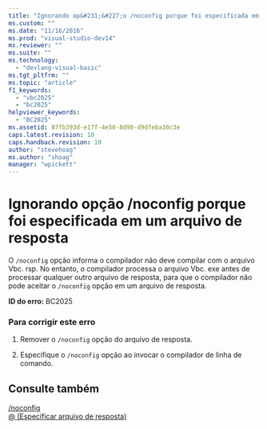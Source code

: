 ```yaml
---
title: "Ignorando op&#231;&#227;o /noconfig porque foi especificada em um arquivo de resposta | Microsoft Docs"
ms.custom: ""
ms.date: "11/16/2016"
ms.prod: "visual-studio-dev14"
ms.reviewer: ""
ms.suite: ""
ms.technology: 
  - "devlang-visual-basic"
ms.tgt_pltfrm: ""
ms.topic: "article"
f1_keywords: 
  - "vbc2025"
  - "bc2025"
helpviewer_keywords: 
  - "BC2025"
ms.assetid: 87fb393d-e17f-4e50-8d98-d9dfeba30c3e
caps.latest.revision: 10
caps.handback.revision: 10
author: "stevehoag"
ms.author: "shoag"
manager: "wpickett"
---
```

# Ignorando op&#231;&#227;o /noconfig porque foi especificada em um arquivo de resposta
O `/noconfig` opção informa o compilador não deve compilar com o arquivo Vbc. rsp. No entanto, o compilador processa o arquivo Vbc. exe antes de processar qualquer outro arquivo de resposta, para que o compilador não pode aceitar o `/noconfig` opção em um arquivo de resposta.  
  
 **ID do erro:** BC2025  
  
### Para corrigir este erro  
  
1.  Remover o `/noconfig` opção do arquivo de resposta.  
  
2.  Especifique o `/noconfig` opção ao invocar o compilador de linha de comando.  
  
## Consulte também  
 [\/noconfig](../../visual-basic/reference/command-line-compiler/noconfig.md)   
 [@ \(Especificar arquivo de resposta\)](../../visual-basic/reference/command-line-compiler/specify-response-file.md)